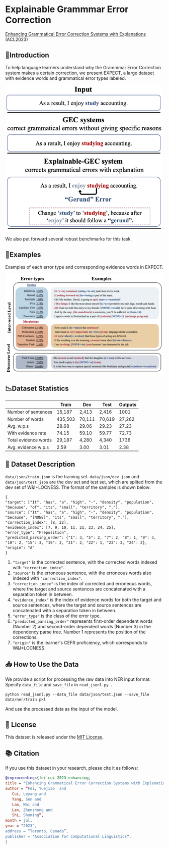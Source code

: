 # Explainable Grammmar Error Correction
[Enhancing Grammatical Error Correction Systems with Explanations]() (ACL2023)
## 🚀Introduction
To help language learners understand why the Grammmar Error Correction system makes a certain correction, we present EXPECT, a large dataset with evidence words
and grammatical error types labeled. 

<img src="./pic/intro.png" width="500" >

We also put forward several robust benchmarks for this task.

## 📄Examples
Examples of each error type and corresponding evidence words in EXPECT. 

<img src="./pic/paper_pic2.png" width="800" >

## 📉Dataset Statistics
|  | Train | Dev | Test | Outputs |
|--------- | --- | --- | --- | --- |
| Number of sentences        | 15,187   | 2,413    | 2,416  | 1001 |
| Number of words            | 435,503  | 70,111  | 70,619 | 27,262 |
| Avg. w.p.s                 | 28.68    | 29.06   | 29.23  | 27.23  |
| With evidence rate         | 74.15    | 59.10   | 59.77  | 72.73|
| Total evidence words       | 29,187   | 4,280   | 4,340  | 1736 |
| Avg. evidence w.p.s        | 2.59     | 3.00    | 3.01   | 2.38|

## 📝 Dataset Description
`data/json/train.json` is the training set. `data/json/dev.json` and `data/json/test.json` are the dev set and test set, which are splited from the dev set of W&I+LOCNESS. 
The format of the samples is shown below:
```shell
{
"target": ["It", "has", "a", "high", "-", "density", "population", "because", "of", "its", "small", "territory", "."], 
"source": ["It", "has", "a", "high", "-", "density", "population", "because", "[NONE]", "its", "small", "territory", "."], 
"correction_index": [8, 22], 
"evidence_index": [7, 9, 10, 11, 21, 23, 24, 25], 
"error_type": "Preposition", 
"predicted_parsing_order": {"1": 3, "5": 2, "7": 2, "8": 1, "9": 3, "10": 2, "15": 3, "19": 2, "21": 2, "22": 1, "23": 3, "24": 2}, 
"origin": "A"
}
```
1. `"target"` is the corrected sentence, with the corrected words indexed with `"correction_index"`.
2. `"source"` is the erroneous sentence, with the erroneous words also indexed with `"correction_index"`.
3. `"correction_index"` is the index of corrected and erroneous words, where the target and source sentences are concatenated with a separation token in between.
4. `"evidence_index"` is the index of evidence words for both the target and source sentences, where the target and source sentences are concatenated with a separation token in between.
5. `"error_type"` is the class of the error type.
6. `"predicted_parsing_order"` represents first-order dependent words (Number 2) and second-order dependent words (Number 3) in the dependency parse tree. Number 1 represents the position of the corrections.
7. `"origin"` is the learner's CEFR proficiency, which corresponds to W&I+LOCNESS.

## 📥 How to Use the Data

We provide a script for processing the raw data into NER input format. Specify `data_file` and `save_file` in `read_jsonl.py `.

```shell
python read_jsonl.py --data_file data/json/test.json --save_file data/ner/train.pkl
```

And use the processed data as the input of the model.


## 📜 License

This dataset is released under the [MIT License](LICENSE).

## 📚 Citation

If you use this dataset in your research, please cite it as follows:

```bibtex
@inproceedings{fei-cui-2023-enhancing,
title = "Enhancing Grammatical Error Correction Systems with Explanations",
author = “Fei, Yuejiao  and
   Cui, Leyang and
   Yang, Sen and
   Lam, Wai and
   Lan, Zhenzhong and
   Shi, Shuming”,
month = jul,
year = "2023”,
address = “Toronto, Canada”,
publisher = "Association for Computational Linguistics",
}
